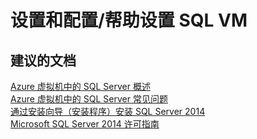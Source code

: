 <properties
    pageTitle="setup and configuration/assistance in setting up sql vm"
    description="设置和配置/帮助设置 SQL VM"
    service="microsoft.compute"
    resource="virtualmachines"
    authors="aashu"
    displayOrder=""
    selfHelpType="generic"
    supportTopicIds="32511131"
    resourceTags="windowsSQL"
    productPesIds="14745"
    cloudEnvironments="public"
/>


# 设置和配置/帮助设置 SQL VM

## **建议的文档**
[Azure 虚拟机中的 SQL Server 概述](https://docs.azure.cn/zh-cn/virtual-machines/windows/sql/virtual-machines-windows-sql-server-iaas-overview/)<br>
[Azure 虚拟机中的 SQL Server 常见问题](https://docs.azure.cn/zh-cn/virtual-machines/windows/sql/virtual-machines-windows-sql-server-iaas-faq)<br>
[通过安装向导（安装程序）安装 SQL Server 2014](https://msdn.microsoft.com/library/ms143219%28v=sql.120%29.aspx)<br>
[Microsoft SQL Server 2014 许可指南](http://download.microsoft.com/download/B/4/E/B4E604D9-9D38-4BBA-A927-56E4C872E41C/SQL_Server_2014_Licensing_Guide.pdf)



<!--HONumber=Jul16_HO4-->


